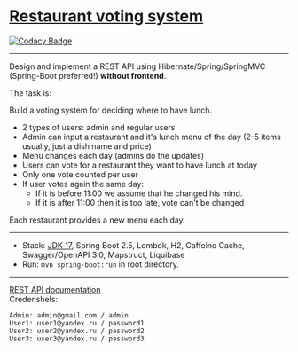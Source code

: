 [Restaurant voting system](https://github.com/LeonidErmolicDmitriev/restaurant_voting_system)
==============================================================

[![Codacy Badge](https://app.codacy.com/project/badge/Grade/0a6c350cede347309afb9d4ffd259cf3)](https://www.codacy.com/gh/LeonidErmolicDmitriev/restaurant_voting_system/dashboard?utm_source=github.com&amp;utm_medium=referral&amp;utm_content=LeonidErmolicDmitriev/restaurant_voting_system&amp;utm_campaign=Badge_Grade)

-------------------------------------------------------------
Design and implement a REST API using Hibernate/Spring/SpringMVC (Spring-Boot preferred!) **without frontend**.

The task is:

Build a voting system for deciding where to have lunch.

* 2 types of users: admin and regular users
* Admin can input a restaurant and it's lunch menu of the day (2-5 items usually, just a dish name and price)
* Menu changes each day (admins do the updates)
* Users can vote for a restaurant they want to have lunch at today
* Only one vote counted per user
* If user votes again the same day:
    - If it is before 11:00 we assume that he changed his mind.
    - If it is after 11:00 then it is too late, vote can't be changed

Each restaurant provides a new menu each day.

-------------------------------------------------------------

- Stack: [JDK 17](http://jdk.java.net/17/), Spring Boot 2.5, Lombok, H2, Caffeine Cache, Swagger/OpenAPI 3.0, Mapstruct,
  Liquibase
- Run: `mvn spring-boot:run` in root directory.

-------------------------------------------------------------
[REST API documentation](http://localhost:8080/swagger-ui.html)  
Credenshels:

```
Admin: admin@gmail.com / admin
User1: user1@yandex.ru / password1
User2: user2@yandex.ru / password2
User3: user3@yandex.ru / password3
```